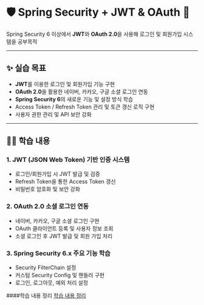 # 🛡️ Spring Security + JWT & OAuth 📘

Spring Security 6 이상에서 **JWT**와 **OAuth 2.0**을 사용해 로그인 및 회원가입 시스템을 공부목적  


---

## ✨ 실습 목표
- **JWT**를 이용한 로그인 및 회원가입 기능 구현
- **OAuth 2.0**을 활용한 네이버, 카카오, 구글 소셜 로그인 연동
- **Spring Security 6**의 새로운 기능 및 설정 방식 학습
- Access Token / Refresh Token 관리 및 토큰 갱신 로직 구현
- 사용자 권한 관리 및 API 보안 강화

---

## 🧑‍💻 학습 내용
### 1. **JWT (JSON Web Token) 기반 인증 시스템**
- 로그인/회원가입 시 JWT 발급 및 검증
- Refresh Token을 통한 Access Token 갱신
- 비밀번호 암호화 및 보안 강화

### 2. **OAuth 2.0 소셜 로그인 연동**
- 네이버, 카카오, 구글 소셜 로그인 구현
- OAuth 클라이언트 등록 및 사용자 정보 조회
- 소셜 로그인 후 JWT 발급 및 회원 가입 처리

### 3. **Spring Security 6.x 주요 기능 학습**
- Security FilterChain 설정
- 커스텀 Security Config 및 핸들러 구현
- 로그인, 로그아웃, 예외 처리 설정

####학습 내용 정리
[학습 내용 정리](https://velog.io/@jongbinchoi/posts)
